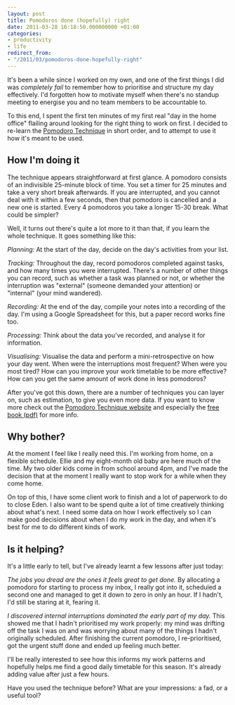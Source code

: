 ```yaml
---
layout: post
title: Pomodoros done (hopefully) right
date: 2011-03-28 16:18:50.000000000 +01:00
categories:
- productivity
- life
redirect_from:
- "/2011/03/pomodoros-done-hopefully-right"
---
```

It's been a while since I worked on my own, and one of the first things I did was *completely fail* to remember how to prioritise and structure my day effectively. I'd forgotten how to motivate myself when there's no standup meeting to energise you and no team members to be accountable to.

To this end, I spent the first ten minutes of my first real "day in the home office" flailing around looking for the right thing to work on first. I decided to re-learn the [Pomodoro Technique](http://pomodorotechnique.com) in short order, and to attempt to use it how it's meant to be used.

## How I'm doing it

The technique appears straightforward at first glance. A pomodoro consists of an indivisible 25-minute block of time. You set a timer for 25 minutes and take a very short break afterwards. If you are interrupted, and you cannot deal with it within a few seconds, then that pomodoro is cancelled and a new one is started. Every 4 pomodoros you take a longer 15-30 break. What could be simpler?

Well, it turns out there's quite a lot more to it than that, if you learn the whole technique. It goes something like this:

*Planning:* At the start of the day, decide on the day's activities from your list.

*Tracking:* Throughout the day, record pomodoros completed against tasks, and how many times you were interrupted. There's a number of other things you can record, such as whether a task was planned or not, or whether the interruption was "external" (someone demanded your attention) or "internal" (your mind wandered).

*Recording:* At the end of the day, compile your notes into a recording of the day. I'm using a Google Spreadsheet for this, but a paper record works fine too.

*Processing:* Think about the data you've recorded, and analyse it for information.

*Visualising:* Visualise the data and perform a mini-retrospective on how your day went. When were the interruptions most frequent? When were you most tired? How can you improve your work timetable to be more effective? How can you get the same amount of work done in less pomodoros?

After you've got this down, there are a number of techniques you can layer on, such as estimation, to give you even more data. If you want to know more check out the [Pomodoro Technique website](http://pomodorotechnique.com) and especially the [free book (pdf)](http://www.pomodorotechnique.com/resources/ThePomodoroTechnique_v1-3.pdf) for more info.

## Why bother?

At the moment I feel like I really need this. I'm working from home, on a flexible schedule. Ellie and my eight-month old baby are here much of the time. My two older kids come in from school around 4pm, and I've made the decision that at the moment I really want to stop work for a while when they come home.

On top of this, I have some client work to finish and a lot of paperwork to do to close Eden. I also want to be spend quite a lot of time creatively thinking about what's next. I need some data on how I work effectively so I can make good decisions about when I do my work in the day, and when it's best for me to do different kinds of work.

## Is it helping?

It's a little early to tell, but I've already learnt a few lessons after just today:

*The jobs you dread are the ones it feels great to get done.* By allocating a pomodoro for starting to process my inbox, I really got into it, scheduled a second one and managed to get it down to zero in only an hour. If I hadn't, I'd still be staring at it, fearing it.

*I discovered internal interruptions dominated the early part of my day.* This showed me that I hadn't prioritised my work properly: my mind was drifting off the task I was on and was worrying about many of the things I hadn't originally scheduled. After finishing the current pomodoro, I re-prioritised, got the urgent stuff done and ended up feeling much better.

I'll be really interested to see how this informs my work patterns and hopefully helps me find a good daily timetable for this season. It's already adding value after just a few hours.

Have you used the technique before? What are your impressions: a fad, or a useful tool?
